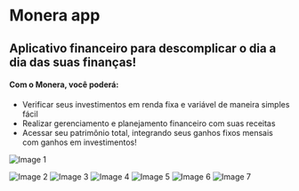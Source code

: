 # Monera app
## Aplicativo financeiro para descomplicar o dia a dia das suas finanças!

#### Com o Monera, você poderá:

* Verificar seus investimentos em renda fixa e variável de maneira simples fácil
* Realizar gerenciamento e planejamento financeiro com suas receitas
* Acessar seu patrimônio total, integrando seus ganhos fixos mensais com ganhos em investimentos!

![Image 1](https://user-images.githubusercontent.com/25303261/79082509-e0013600-7cfc-11ea-98b8-3eb81e643590.png)


![Image 2](https://user-images.githubusercontent.com/25303261/79082534-20f94a80-7cfd-11ea-85ec-9ebf7b9ee5a6.png)
![Image 3](https://user-images.githubusercontent.com/25303261/79082535-22c30e00-7cfd-11ea-8126-83d063f84084.png)
![Image 4](https://user-images.githubusercontent.com/25303261/79082537-23f43b00-7cfd-11ea-8308-8ee19ad63c30.png)
![Image 5](https://user-images.githubusercontent.com/25303261/79082538-248cd180-7cfd-11ea-837a-e06091d4b326.png)
![Image 6](https://user-images.githubusercontent.com/25303261/79082539-25256800-7cfd-11ea-82b4-6101edd08e4d.png)
![Image 7](https://user-images.githubusercontent.com/25303261/79082540-26569500-7cfd-11ea-9a43-6c277d35ba9c.png)

